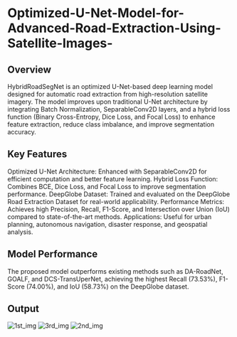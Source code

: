 # Optimized-U-Net-Model-for-Advanced-Road-Extraction-Using-Satellite-Images-

## Overview
HybridRoadSegNet is an optimized U-Net-based deep learning model designed for automatic road extraction from high-resolution satellite imagery. The model improves upon traditional U-Net architecture by integrating Batch Normalization, SeparableConv2D layers, and a hybrid loss function (Binary Cross-Entropy, Dice Loss, and Focal Loss) to enhance feature extraction, reduce class imbalance, and improve segmentation accuracy.

## Key Features
Optimized U-Net Architecture: Enhanced with SeparableConv2D for efficient computation and better feature learning.
Hybrid Loss Function: Combines BCE, Dice Loss, and Focal Loss to improve segmentation performance.
DeepGlobe Dataset: Trained and evaluated on the DeepGlobe Road Extraction Dataset for real-world applicability.
Performance Metrics: Achieves high Precision, Recall, F1-Score, and Intersection over Union (IoU) compared to state-of-the-art methods.
Applications: Useful for urban planning, autonomous navigation, disaster response, and geospatial analysis.

## Model Performance
The proposed model outperforms existing methods such as DA-RoadNet, GOALF, and DCS-TransUperNet, achieving the highest Recall (73.53%), F1-Score (74.00%), and IoU (58.73%) on the DeepGlobe dataset.

## Output
![1st_img](https://github.com/user-attachments/assets/9a40cb15-b93a-45b8-bb18-df7113e98914)
![3rd_img](https://github.com/user-attachments/assets/2d75211c-abc6-44d7-b0af-2279f587c0e2)
![2nd_img](https://github.com/user-attachments/assets/81a70a57-4d37-4080-9f94-d17658c12ff7)
